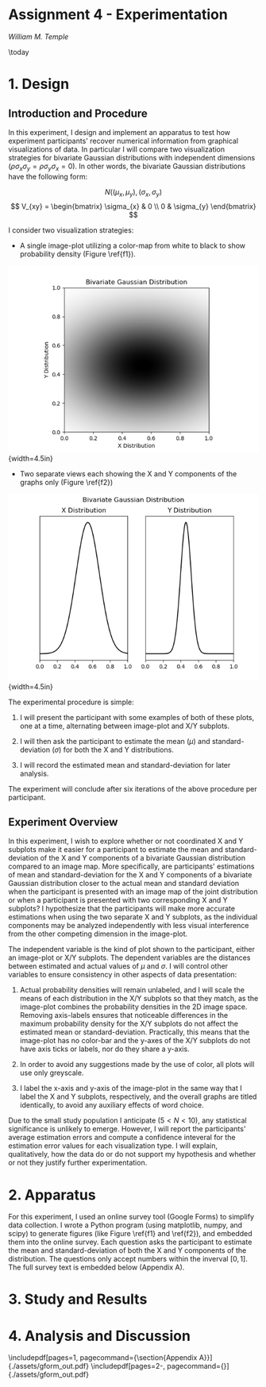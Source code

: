# Assignment 4 - Experimentation

_William M. Temple_

\today

# 1. Design

## Introduction and Procedure

In this experiment, I design and implement an apparatus to test how experiment
participants' recover numerical information from graphical visualizations of
data.  In particular I will compare two visualization strategies for bivariate
Gaussian distributions with independent dimensions
($\rho\sigma_{x}\sigma_{y}=\rho\sigma_{y}\sigma_{x}=0$). In other words, the
bivariate Gaussian distributions have the following form:

$$N((\mu_{x},\mu_{y}),(\sigma_{x},\sigma_{y})$$
$$
V_{xy} =
\begin{bmatrix}
  \sigma_{x} & 0 \\
  0 & \sigma_{y}
\end{bmatrix}
$$

I consider two visualization strategies:

- A single image-plot utilizing a color-map from white to black to show
probability density (Figure \ref{f1}).

![2-Dimensional image plot of Bivariate Gaussian Density\label{f1}](./fig1.png){width=4.5in}

- Two separate views each showing the X and Y components of the graphs only (Figure \ref{f2})

![Two coordinated views of X and Y data only\label{f2}](./fig2.png){width=4.5in}

The experimental procedure is simple:

1. I will present the participant with some examples of both of these plots,
   one at a time, alternating between image-plot and X/Y subplots.

2. I will then ask the participant to estimate the mean ($\mu$) and
   standard-deviation ($\sigma$) for both the X and Y distributions.

3. I will record the estimated mean and standard-deviation for later analysis.

The experiment will conclude after six iterations of the above procedure per
participant.

## Experiment Overview

In this experiment, I wish to explore whether or not coordinated X and Y
subplots make it easier for a participant to estimate the mean and
standard-deviation of the X and Y components of a bivariate Gaussian
distribution compared to an image map. More specifically, are participants'
estimations of mean and standard-deviation for the X and Y components of a
bivariate Gaussian distribution closer to the actual mean and standard
deviation when the participant is presented with an image map of the joint
distribution or when a participant is presented with two corresponding X and Y
subplots? I hypothesize that the participants will make more accurate
estimations when using the two separate X and Y subplots, as the individual
components may be analyzed independently with less visual interference from the
other competing dimension in the image-plot.

The independent variable is the kind of plot shown to the participant,
either an image-plot or X/Y subplots.  The dependent variables are the distances
between estimated and actual values of $\mu$ and $\sigma$. I will control other
variables to ensure consistency in other aspects of data presentation:

1. Actual probability densities will remain unlabeled, and I will scale the
   means of each distribution in the X/Y subplots so that they match, as the
   image-plot combines the probability densities in the 2D image space.
   Removing axis-labels ensures that noticeable differences in the maximum
   probability density for the X/Y subplots do not affect the estimated mean or
   standard-deviation. Practically, this means that the image-plot has no
   color-bar and the y-axes of the X/Y subplots do not have axis ticks or
   labels, nor do they share a y-axis.

2. In order to avoid any suggestions made by the use of color, all plots will
   use only greyscale.

3. I label the x-axis and y-axis of the image-plot in the same way that I label
   the X and Y subplots, respectively, and the overall graphs are titled
   identically, to avoid any auxiliary effects of word choice.

Due to the small study population I anticipate ($5 < N < 10$), any statistical
significance is unlikely to emerge. However, I will report the participants'
average estimation errors and compute a confidence inteveral for the estimation
error values for each visualization type. I will explain, qualitatively, how
the data do or do not support my hypothesis and whether or not they justify
further experimentation.

# 2. Apparatus

For this experiment, I used an online survey tool (Google Forms) to simplify
data collection. I wrote a Python program (using matplotlib, numpy, and scipy)
to generate figures (like Figure \ref{f1} and \ref{f2}), and embedded them into
the online survey. Each question asks the participant to estimate the mean and
standard-deviation of both the X and Y components of the distribution. The
questions only accept numbers within the inverval $[0,1]$. The full survey text
is embedded below (Appendix A).

# 3. Study and Results

# 4. Analysis and Discussion

\includepdf[pages=1, pagecommand={\section{Appendix A}}]{./assets/gform_out.pdf}
\includepdf[pages=2-, pagecommand={}]{./assets/gform_out.pdf}
